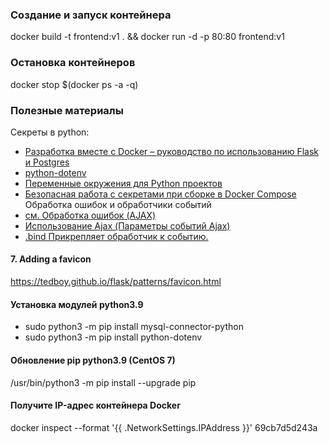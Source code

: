 ### Создание и запуск контейнера
docker build -t frontend:v1 . && docker run -d -p 80:80 frontend:v1
### Остановка контейнеров
docker stop $(docker ps -a -q)
### Полезные материалы
Секреты в python:
- [Разработка вместе с Docker – руководство по использованию Flask и Postgres](https://falbar.ru/article/razrabotka-vmeste-s-docker-rukovodstvo-po-ispolzovaniyu-flask-i-postgres?)
- [python-dotenv](https://pypi.org/project/python-dotenv/)
- [Переменные окружения для Python проектов](https://habr.com/ru/post/472674/)
- [Безопасная работа с секретами при сборке в Docker Compose](https://habr.com/ru/company/otus/blog/501580/?)
Обработка ошибок и обработчики событий
- [см. Обработка ошибок (AJAX)](https://professorweb.ru/my/javascript/jquery/level3/3_5.php?)
- [Использование Ajax (Параметры событий Ajax)](https://professorweb.ru/my/javascript/jquery/level3/3_5.php?)
- [.bind Прикрепляет обработчик к событию.](https://ruseller.com/jquery?id=125)

#### 7. Adding a favicon
https://tedboy.github.io/flask/patterns/favicon.html
#### Установка модулей python3.9
- sudo python3 -m pip install mysql-connector-python
- sudo python3 -m pip install python-dotenv
#### Обновление pip python3.9 (CentOS 7)
/usr/bin/python3 -m pip install --upgrade pip
#### Получите IP-адрес контейнера Docker
docker inspect --format '{{ .NetworkSettings.IPAddress }}' 69cb7d5d243a



